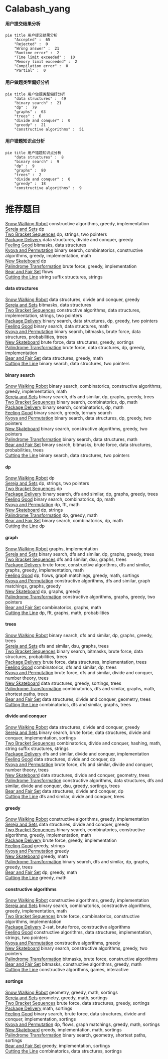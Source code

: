 # Calabash_yang
<!-- tabs:start -->
#### **用户提交结果分析**

```mermaid
pie title 用户提交结果分析
    "Accepted" :  65
    "Rejected" :  0
    "Wrong answer" :  21
    "Runtime error" :  2
    "Time limit exceeded" :  10
    "Memory limit exceeded" :  2
    "Compilation error" :  0
    "Partial" :  0
```
#### **用户做题类型偏好分析**

```mermaid
pie title 用户做题类型偏好分析
    "data structures" :  49
    "binary search" :  21
    "dp" :  79
    "graphs" :  63
    "trees" :  6
    "divide and conquer" :  0
    "greedy" :  21
    "constructive algorithms" :  51
```
#### **用户错题知识点分析**

```mermaid
pie title 用户错题知识点分析
    "data structures" :  8
    "binary search" :  9
    "dp" :  9
    "graphs" :  80
    "trees" :  2
    "divide and conquer" :  0
    "greedy" :  18
    "constructive algorithms" :  9
```
<!-- tabs:end -->
# 推荐题目
[Snow Walking Robot](http://codeforces.com/problemset/problem/1272/B)		constructive algorithms,
                        greedy,
                        implementation		  
[Sereja and Sets](http://codeforces.com/problemset/problem/425/E)		dp		  
[Two Bracket Sequences](http://codeforces.com/problemset/problem/1272/F)		dp,
                        strings,
                        two pointers		  
[Package Delivery](http://codeforces.com/problemset/problem/627/C)		data structures,
                        divide and conquer,
                        greedy		  
[Feeling Good](http://codeforces.com/problemset/problem/1214/G)		bitmasks,
                        data structures		  
[Kyoya and Permutation](http://codeforces.com/problemset/problem/553/B)		binary search,
                        combinatorics,
                        constructive algorithms,
                        greedy,
                        implementation,
                        math		  
[New Skateboard](http://codeforces.com/problemset/problem/628/B)		dp		  
[Palindrome Transformation](http://codeforces.com/problemset/problem/486/C)		brute force,
                        greedy,
                        implementation		  
[Bear and Fair Set](http://codeforces.com/problemset/problem/628/F)		flows		  
[Cutting the Line](http://codeforces.com/problemset/problem/594/E)		string suffix structures,
                        strings		  
<!-- tabs:start -->
#### **data structures**
[Snow Walking Robot](http://codeforces.com/problemset/problem/627/C)		data structures,
                        divide and conquer,
                        greedy		  
[Sereja and Sets](http://codeforces.com/problemset/problem/1214/G)		bitmasks,
                        data structures		  
[Two Bracket Sequences](http://codeforces.com/problemset/problem/1381/A2)		constructive algorithms,
                        data structures,
                        implementation,
                        strings,
                        two pointers		  
[Package Delivery](http://codeforces.com/problemset/problem/1492/C)		binary search,
                        data structures,
                        dp,
                        greedy,
                        two pointers		  
[Feeling Good](http://codeforces.com/problemset/problem/1490/G)		binary search,
                        data structures,
                        math		  
[Kyoya and Permutation](http://codeforces.com/problemset/problem/1479/D)		binary search,
                        bitmasks,
                        brute force,
                        data structures,
                        probabilities,
                        trees		  
[New Skateboard](http://codeforces.com/problemset/problem/1497/A)		brute force,
                        data structures,
                        greedy,
                        sortings		  
[Palindrome Transformation](http://codeforces.com/problemset/problem/1491/C)		brute force,
                        data structures,
                        dp,
                        greedy,
                        implementation		  
[Bear and Fair Set](http://codeforces.com/problemset/problem/1492/B)		data structures,
                        greedy,
                        math		  
[Cutting the Line](http://codeforces.com/problemset/problem/1436/E)		binary search,
                        data structures,
                        two pointers		  
#### **binary search**
[Snow Walking Robot](http://codeforces.com/problemset/problem/553/B)		binary search,
                        combinatorics,
                        constructive algorithms,
                        greedy,
                        implementation,
                        math		  
[Sereja and Sets](http://codeforces.com/problemset/problem/627/D)		binary search,
                        dfs and similar,
                        dp,
                        graphs,
                        greedy,
                        trees		  
[Two Bracket Sequences](http://codeforces.com/problemset/problem/258/C)		binary search,
                        combinatorics,
                        dp,
                        math		  
[Package Delivery](http://codeforces.com/problemset/problem/1271/E)		binary search,
                        combinatorics,
                        dp,
                        math		  
[Feeling Good](http://codeforces.com/problemset/problem/1301/B)		binary search,
                        greedy,
                        ternary search		  
[Kyoya and Permutation](http://codeforces.com/problemset/problem/1492/C)		binary search,
                        data structures,
                        dp,
                        greedy,
                        two pointers		  
[New Skateboard](http://codeforces.com/problemset/problem/1463/D)		binary search,
                        constructive algorithms,
                        greedy,
                        two pointers		  
[Palindrome Transformation](http://codeforces.com/problemset/problem/1490/G)		binary search,
                        data structures,
                        math		  
[Bear and Fair Set](http://codeforces.com/problemset/problem/1479/D)		binary search,
                        bitmasks,
                        brute force,
                        data structures,
                        probabilities,
                        trees		  
[Cutting the Line](http://codeforces.com/problemset/problem/1436/E)		binary search,
                        data structures,
                        two pointers		  
#### **dp**
[Snow Walking Robot](http://codeforces.com/problemset/problem/425/E)		dp		  
[Sereja and Sets](http://codeforces.com/problemset/problem/1272/F)		dp,
                        strings,
                        two pointers		  
[Two Bracket Sequences](http://codeforces.com/problemset/problem/628/B)		dp		  
[Package Delivery](http://codeforces.com/problemset/problem/627/D)		binary search,
                        dfs and similar,
                        dp,
                        graphs,
                        greedy,
                        trees		  
[Feeling Good](http://codeforces.com/problemset/problem/258/C)		binary search,
                        combinatorics,
                        dp,
                        math		  
[Kyoya and Permutation](http://codeforces.com/problemset/problem/1349/F1)		dp,
                        fft,
                        math		  
[New Skateboard](http://codeforces.com/problemset/problem/629/C)		dp,
                        strings		  
[Palindrome Transformation](http://codeforces.com/problemset/problem/1197/D)		dp,
                        greedy,
                        math		  
[Bear and Fair Set](http://codeforces.com/problemset/problem/1271/E)		binary search,
                        combinatorics,
                        dp,
                        math		  
[Cutting the Line](http://codeforces.com/problemset/problem/628/D)		dp		  
#### **graph**
[Snow Walking Robot](http://codeforces.com/problemset/problem/1239/F)		graphs,
                        implementation		  
[Sereja and Sets](http://codeforces.com/problemset/problem/627/D)		binary search,
                        dfs and similar,
                        dp,
                        graphs,
                        greedy,
                        trees		  
[Two Bracket Sequences](http://codeforces.com/problemset/problem/627/F)		dfs and similar,
                        dsu,
                        graphs,
                        trees		  
[Package Delivery](http://codeforces.com/problemset/problem/1487/C)		brute force,
                        constructive algorithms,
                        dfs and similar,
                        graphs,
                        greedy,
                        implementation,
                        math		  
[Feeling Good](http://codeforces.com/problemset/problem/1437/C)		dp,
                        flows,
                        graph matchings,
                        greedy,
                        math,
                        sortings		  
[Kyoya and Permutation](http://codeforces.com/problemset/problem/1470/D)		constructive algorithms,
                        dfs and similar,
                        graph matchings,
                        graphs,
                        greedy		  
[New Skateboard](http://codeforces.com/problemset/problem/1476/C)		dp,
                        graphs,
                        greedy		  
[Palindrome Transformation](http://codeforces.com/problemset/problem/1304/D)		constructive algorithms,
                        graphs,
                        greedy,
                        two pointers		  
[Bear and Fair Set](http://codeforces.com/problemset/problem/1475/C)		combinatorics,
                        graphs,
                        math		  
[Cutting the Line](http://codeforces.com/problemset/problem/553/E)		dp,
                        fft,
                        graphs,
                        math,
                        probabilities		  
#### **trees**
[Snow Walking Robot](http://codeforces.com/problemset/problem/627/D)		binary search,
                        dfs and similar,
                        dp,
                        graphs,
                        greedy,
                        trees		  
[Sereja and Sets](http://codeforces.com/problemset/problem/627/F)		dfs and similar,
                        dsu,
                        graphs,
                        trees		  
[Two Bracket Sequences](http://codeforces.com/problemset/problem/1479/D)		binary search,
                        bitmasks,
                        brute force,
                        data structures,
                        probabilities,
                        trees		  
[Package Delivery](http://codeforces.com/problemset/problem/1511/C)		brute force,
                        data structures,
                        implementation,
                        trees		  
[Feeling Good](http://codeforces.com/problemset/problem/1499/F)		combinatorics,
                        dfs and similar,
                        dp,
                        trees		  
[Kyoya and Permutation](http://codeforces.com/problemset/problem/1491/E)		brute force,
                        dfs and similar,
                        divide and conquer,
                        number theory,
                        trees		  
[New Skateboard](http://codeforces.com/problemset/problem/1466/D)		data structures,
                        greedy,
                        sortings,
                        trees		  
[Palindrome Transformation](http://codeforces.com/problemset/problem/1495/D)		combinatorics,
                        dfs and similar,
                        graphs,
                        math,
                        shortest paths,
                        trees		  
[Bear and Fair Set](http://codeforces.com/problemset/problem/1303/G)		data structures,
                        divide and conquer,
                        geometry,
                        trees		  
[Cutting the Line](http://codeforces.com/problemset/problem/1454/E)		combinatorics,
                        dfs and similar,
                        graphs,
                        trees		  
#### **divide and conquer**
[Snow Walking Robot](http://codeforces.com/problemset/problem/627/C)		data structures,
                        divide and conquer,
                        greedy		  
[Sereja and Sets](http://codeforces.com/problemset/problem/1461/D)		binary search,
                        brute force,
                        data structures,
                        divide and conquer,
                        implementation,
                        sortings		  
[Two Bracket Sequences](http://codeforces.com/problemset/problem/1466/G)		combinatorics,
                        divide and conquer,
                        hashing,
                        math,
                        string suffix structures,
                        strings		  
[Package Delivery](http://codeforces.com/problemset/problem/1490/D)		dfs and similar,
                        divide and conquer,
                        implementation		  
[Feeling Good](https://codeforces.com/contest/1483/problem/C)		data structures,
                        divide and conquer,
                        dp		  
[Kyoya and Permutation](http://codeforces.com/problemset/problem/1491/E)		brute force,
                        dfs and similar,
                        divide and conquer,
                        number theory,
                        trees		  
[New Skateboard](http://codeforces.com/problemset/problem/1303/G)		data structures,
                        divide and conquer,
                        geometry,
                        trees		  
[Palindrome Transformation](http://codeforces.com/problemset/problem/1494/D)		constructive algorithms,
                        data structures,
                        dfs and similar,
                        divide and conquer,
                        dsu,
                        greedy,
                        sortings,
                        trees		  
[Bear and Fair Set](http://codeforces.com/problemset/problem/1482/E)		data structures,
                        divide and conquer,
                        dp		  
[Cutting the Line](http://codeforces.com/problemset/problem/566/C)		dfs and similar,
                        divide and conquer,
                        trees		  
#### **greedy**
[Snow Walking Robot](http://codeforces.com/problemset/problem/1272/B)		constructive algorithms,
                        greedy,
                        implementation		  
[Sereja and Sets](http://codeforces.com/problemset/problem/627/C)		data structures,
                        divide and conquer,
                        greedy		  
[Two Bracket Sequences](http://codeforces.com/problemset/problem/553/B)		binary search,
                        combinatorics,
                        constructive algorithms,
                        greedy,
                        implementation,
                        math		  
[Package Delivery](http://codeforces.com/problemset/problem/486/C)		brute force,
                        greedy,
                        implementation		  
[Feeling Good](http://codeforces.com/problemset/problem/628/C)		greedy,
                        strings		  
[Kyoya and Permutation](http://codeforces.com/problemset/problem/620/C)		greedy		  
[New Skateboard](http://codeforces.com/problemset/problem/389/A)		greedy,
                        math		  
[Palindrome Transformation](http://codeforces.com/problemset/problem/627/D)		binary search,
                        dfs and similar,
                        dp,
                        graphs,
                        greedy,
                        trees		  
[Bear and Fair Set](http://codeforces.com/problemset/problem/1197/D)		dp,
                        greedy,
                        math		  
[Cutting the Line](http://codeforces.com/problemset/problem/1271/B)		greedy,
                        math		  
#### **constructive algorithms**
[Snow Walking Robot](http://codeforces.com/problemset/problem/1272/B)		constructive algorithms,
                        greedy,
                        implementation		  
[Sereja and Sets](http://codeforces.com/problemset/problem/553/B)		binary search,
                        combinatorics,
                        constructive algorithms,
                        greedy,
                        implementation,
                        math		  
[Two Bracket Sequences](http://codeforces.com/problemset/problem/629/A)		brute force,
                        combinatorics,
                        constructive algorithms,
                        implementation		  
[Package Delivery](http://codeforces.com/problemset/problem/1475/F)		2-sat,
                        brute force,
                        constructive algorithms		  
[Feeling Good](http://codeforces.com/problemset/problem/1381/A2)		constructive algorithms,
                        data structures,
                        implementation,
                        strings,
                        two pointers		  
[Kyoya and Permutation](http://codeforces.com/problemset/problem/1493/A)		constructive algorithms,
                        greedy		  
[New Skateboard](http://codeforces.com/problemset/problem/1463/D)		binary search,
                        constructive algorithms,
                        greedy,
                        two pointers		  
[Palindrome Transformation](https://codeforces.com/contest/1456/problem/B)		bitmasks,
                        brute force,
                        constructive algorithms		  
[Bear and Fair Set](http://codeforces.com/problemset/problem/1492/D)		bitmasks,
                        constructive algorithms,
                        greedy,
                        math		  
[Cutting the Line](https://codeforces.com/contest/1504/problem/D)		constructive algorithms,
                        games,
                        interactive		  
#### **sortings**
[Snow Walking Robot](https://codeforces.com/contest/1496/problem/C)		geometry,
                        greedy,
                        math,
                        sortings		  
[Sereja and Sets](http://codeforces.com/problemset/problem/1495/A)		geometry,
                        greedy,
                        math,
                        sortings		  
[Two Bracket Sequences](http://codeforces.com/problemset/problem/1497/A)		brute force,
                        data structures,
                        greedy,
                        sortings		  
[Package Delivery](http://codeforces.com/problemset/problem/1427/A)		math,
                        sortings		  
[Feeling Good](http://codeforces.com/problemset/problem/1461/D)		binary search,
                        brute force,
                        data structures,
                        divide and conquer,
                        implementation,
                        sortings		  
[Kyoya and Permutation](http://codeforces.com/problemset/problem/1437/C)		dp,
                        flows,
                        graph matchings,
                        greedy,
                        math,
                        sortings		  
[New Skateboard](http://codeforces.com/problemset/problem/1473/A)		greedy,
                        implementation,
                        math,
                        sortings		  
[Palindrome Transformation](http://codeforces.com/problemset/problem/1486/B)		binary search,
                        geometry,
                        shortest paths,
                        sortings		  
[Bear and Fair Set](http://codeforces.com/problemset/problem/1480/B)		greedy,
                        implementation,
                        sortings		  
[Cutting the Line](http://codeforces.com/problemset/problem/1420/D)		combinatorics,
                        data structures,
                        sortings		  
<!-- tabs:end -->
